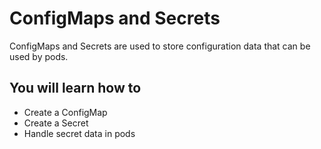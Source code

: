 # ConfigMaps and Secrets

ConfigMaps and Secrets are used to store configuration data that can be used by pods.

## You will learn how to
- Create a ConfigMap
- Create a Secret
- Handle secret data in pods
